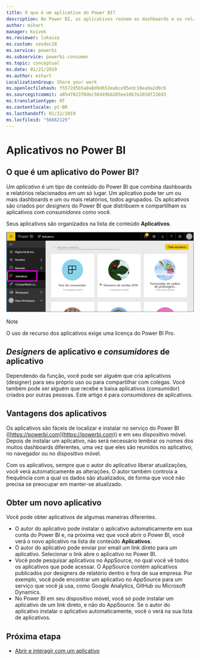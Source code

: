 ```yaml
---
title: O que é um aplicativo do Power BI?
description: No Power BI, os aplicativos reúnem os dashboards e os relatórios relacionados em um só local.
author: mihart
manager: kvivek
ms.reviewer: lukaszp
ms.custom: seodec18
ms.service: powerbi
ms.subservice: powerbi-consumer
ms.topic: conceptual
ms.date: 01/21/2019
ms.author: mihart
LocalizationGroup: Share your work
ms.openlocfilehash: f5572d5b5a8a8d9d652eabce95edc16ea9a2d0c6
ms.sourcegitcommit: a054782370dec56d49bb205ee10b7e2018f22693
ms.translationtype: HT
ms.contentlocale: pt-BR
ms.lasthandoff: 02/22/2019
ms.locfileid: "56662125"
---
```

# <a name="apps-in-power-bi"></a>Aplicativos no Power BI
## <a name="what-is-a-power-bi-app"></a>O que é um aplicativo do Power BI?
Um *aplicativo* é um tipo de conteúdo do Power BI que combina dashboards e relatórios relacionados em um só lugar. Um aplicativo pode ter um ou mais dashboards e um ou mais relatórios, todos agrupados. Os aplicativos são criados por *designers* do Power BI que distribuem e compartilham os aplicativos com *consumidores* como você. 

Seus aplicativos são organizados na lista de conteúdo **Aplicativos**.

![Aplicativos no Power BI](./media/end-user-apps/power-bi-apps-nav.png)

> [!NOTE]
> O uso de recurso dos aplicativos exige uma licença do Power BI Pro. <!-- add link to how to figure out your license -->

## <a name="app-designers-and-app-consumers"></a>***Designers*** de aplicativo e ***consumidores*** de aplicativo
Dependendo da função, você pode ser alguém que cria aplicativos (designer) para seu próprio uso ou para compartilhar com colegas. Você também pode ser alguém que recebe e baixa aplicativos (consumidor) criados por outras pessoas. Este artigo é para *consumidores* de aplicativos.

## <a name="advantages-of-apps"></a>Vantagens dos aplicativos
Os aplicativos são fáceis de localizar e instalar no serviço do Power BI ([https://powerbi.com](https://powerbi.com)) e em seu dispositivo móvel. Depois de instalar um aplicativo, não será necessário lembrar os nomes dos muitos dashboards diferentes, uma vez que eles são reunidos no aplicativo, no navegador ou no dispositivo móvel.

Com os aplicativos, sempre que o autor do aplicativo liberar atualizações, você verá automaticamente as alterações. O autor também controla a frequência com a qual os dados são atualizados, de forma que você não precisa se preocupar em manter-se atualizado. 

<!-- add conceptual art -->
## <a name="get-a-new-app"></a>Obter um novo aplicativo
Você pode obter aplicativos de algumas maneiras diferentes. 
- O autor do aplicativo pode instalar o aplicativo automaticamente em sua conta do Power BI e, na próxima vez que você abrir o Power BI, você verá o novo aplicativo na lista de conteúdo **Aplicativos**. 
- O autor do aplicativo pode enviar por email um link direto para um aplicativo. Selecionar o link abre o aplicativo no Power BI.
- Você pode pesquisar aplicativos no AppSource, no qual você vê todos os aplicativos que pode acessar. O AppSource contém aplicativos publicados por designers de relatório dentro e fora de sua empresa. Por exemplo, você pode encontrar um aplicativo no AppSource para um serviço que você já usa, como Google Analytics, GitHub ou Microsoft Dynamics. 
- No Power BI em seu dispositivo móvel, você só pode instalar um aplicativo de um link direto, e não do AppSource. Se o autor do aplicativo instalar o aplicativo automaticamente, você o verá na sua lista de aplicativos.


## <a name="next-step"></a>Próxima etapa
* [Abrir e interagir com um aplicativo](end-user-app-view.md)


